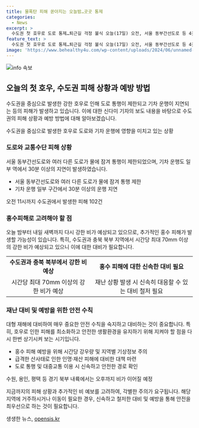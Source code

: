 ```yaml
---
title: 물폭탄 피해 쏟아지는 오늘밤…곳곳 통제
categories:
  - News
excerpt: >
  수도권 첫 호우로 도로 통제…퇴근길 걱정 불식 오늘(17일) 오전, 서울 동부간선도로 등 4곳이 물에 잠기며 통제되었으나 현재 통행은 정상화됐고, 열차 운행도 10~50분 지연됐으나 정상화되었다. 이로 인한 피해는 102건. 내일(18일)까지 추가 호우 예상되며, 재산과 농작물 피해 우려. SBS Biz 신다미 올림. [자세히 보기]
feature_text: >
  수도권 첫 호우로 도로 통제…퇴근길 걱정 불식 오늘(17일) 오전, 서울 동부간선도로 등 4곳이 물에 잠기며 통제되었으나 현재 통행은 정상화됐고, 열차 운행도 10~50분 지연됐으나 정상화되었다. 이로 인한 피해는 102건. 내일(18일)까지 추가 호우 예상되며, 재산과 농작물 피해 우려. SBS Biz 신다미 올림. [자세히 보기]
image: 'https://www.behealthy4u.com/wp-content/uploads/2024/06/unnamed-file.png'
---
```


<p><img src="https://www.behealthy4u.com/wp-content/uploads/2024/06/unnamed-file.png" alt="info 속보" /></p>

<h2 data-ke-size="size26">오늘의 첫 호우, 수도권 피해 상황과 예방 방법</h2>

<p>수도권을 중심으로 발생한 강한 호우로 인해 도로 통행이 제한되고 기차 운행이 지연되는 등의 피해가 발생하고 있습니다. 이에 대한 신다미 기자의 보도 내용을 바탕으로 수도권의 피해 상황과 예방 방법에 대해 알아보겠습니다.</p>

<p data-ke-size="size16">수도권을 중심으로 발생한 호우로 도로와 기차 운행에 영향을 미치고 있는 상황</p>

<h3>도로와 교통수단 피해 상황</h3>

<p>서울 동부간선도로와 여러 다른 도로가 물에 잠겨 통행이 제한되었으며, 기차 운행도 일부 역에서 30분 이상의 지연이 발생하였습니다.</p>

<ul>
  <li>서울 동부간선도로와 여러 다른 도로가 물에 잠겨 통행 제한</li>
  <li>기차 운행 일부 구간에서 30분 이상의 운행 지연</li>
</ul>

<p data-ke-size="size16">오전 11시까지 수도권에서 발생한 피해 102건</p>

<h3>홍수피해로 고려해야 할 점</h3>

<p>오늘 밤부터 내일 새벽까지 다시 강한 비가 예상되고 있으므로, 추가적인 홍수 피해가 발생할 가능성이 있습니다. 특히, 수도권과 충북 북부 지역에서 시간당 최대 70mm 이상의 강한 비가 예상되고 있으니 이에 대한 대비가 필요합니다.</p>

<table>
  <tr>
    <td style="text-align: center; height: 17px;"><b>수도권과 충북 북부에서 강한 비 예상</b></td>
    <td style="text-align: center; height: 17px;"><b>홍수 피해에 대한 신속한 대비 필요</b></td>
  </tr>
  <tr>
    <td style="text-align: center; height: 17px;">시간당 최대 70mm 이상의 강한 비가 예상</td>
    <td style="text-align: center; height: 17px;">재난 상황 발생 시 신속히 대응할 수 있는 대비 철저 필요</td>
  </tr>
</table>

<h3>재난 대비 및 예방을 위한 안전 수칙</h3>

<p>대형 재해에 대비하여 매우 중요한 안전 수칙을 숙지하고 대비하는 것이 중요합니다. 특히, 호우로 인한 피해를 최소화하고 안전한 생활환경을 유지하기 위해 지켜야 할 점을 다시 한번 상기시켜 보는 시기입니다.</p>

<ul>
  <li>홍수 피해 예방을 위해 시간당 강우량 및 지역별 기상정보 주의</li>
  <li>급격한 산사태로 인한 인명·재산 피해에 대비한 대책 마련</li>
  <li>도로 통행 및 대중교통 이용 시 신속하고 안전한 경로 확인</li>
</ul>

<p data-ke-size="size16">수원, 용인, 평택 등 경기 북부 내륙에서는 오후까지 비가 이어질 예정</p>

<p>지금까지의 피해 상황과 추가적인 비 예보를 고려하여, 각별한 주의가 요구됩니다. 해당 지역에 거주하시거나 이동이 필요한 경우, 신속하고 철저한 대비 및 예방을 통해 안전을 최우선으로 하는 것이 필요합니다.</p>
생생한 뉴스, <a href="https://opensis.kr" rel="dofollow">opensis.kr</a>


